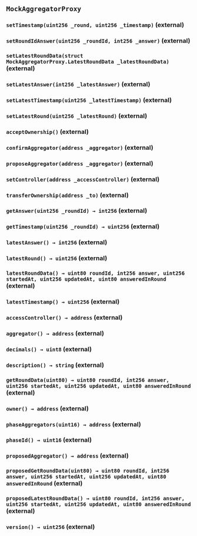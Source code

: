 ## `MockAggregatorProxy`

### `setTimestamp(uint256 _round, uint256 _timestamp)` (external)

### `setRoundIdAnswer(uint256 _roundId, int256 _answer)` (external)

### `setLatestRoundData(struct MockAggregatorProxy.LatestRoundData _latestRoundData)` (external)

### `setLatestAnswer(int256 _latestAnswer)` (external)

### `setLatestTimestamp(uint256 _latestTimestamp)` (external)

### `setLatestRound(uint256 _latestRound)` (external)

### `acceptOwnership()` (external)

### `confirmAggregator(address _aggregator)` (external)

### `proposeAggregator(address _aggregator)` (external)

### `setController(address _accessController)` (external)

### `transferOwnership(address _to)` (external)

### `getAnswer(uint256 _roundId) → int256` (external)

### `getTimestamp(uint256 _roundId) → uint256` (external)

### `latestAnswer() → int256` (external)

### `latestRound() → uint256` (external)

### `latestRoundData() → uint80 roundId, int256 answer, uint256 startedAt, uint256 updatedAt, uint80 answeredInRound` (external)

### `latestTimestamp() → uint256` (external)

### `accessController() → address` (external)

### `aggregator() → address` (external)

### `decimals() → uint8` (external)

### `description() → string` (external)

### `getRoundData(uint80) → uint80 roundId, int256 answer, uint256 startedAt, uint256 updatedAt, uint80 answeredInRound` (external)

### `owner() → address` (external)

### `phaseAggregators(uint16) → address` (external)

### `phaseId() → uint16` (external)

### `proposedAggregator() → address` (external)

### `proposedGetRoundData(uint80) → uint80 roundId, int256 answer, uint256 startedAt, uint256 updatedAt, uint80 answeredInRound` (external)

### `proposedLatestRoundData() → uint80 roundId, int256 answer, uint256 startedAt, uint256 updatedAt, uint80 answeredInRound` (external)

### `version() → uint256` (external)
